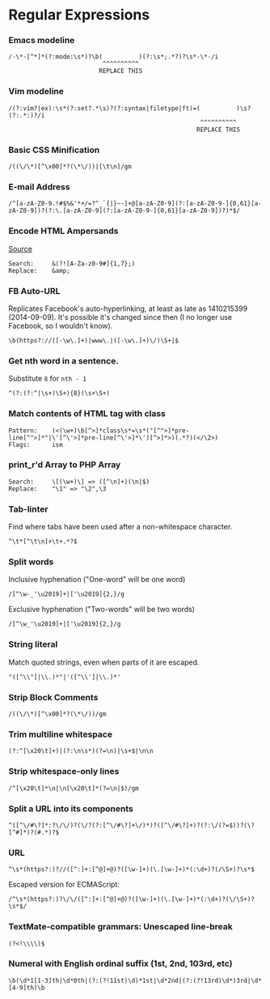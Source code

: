 Regular Expressions
===================


### Emacs modeline ###

	/-\*-[^*]*(?:mode:\s*)?\b(          )(?:\s*;.*?)?\s*-\*-/i
	                          ^^^^^^^^^^
	                         REPLACE THIS

### Vim modeline ###

	/(?:vim?|ex):\s*(?:set?.*\s)?(?:syntax|filetype|ft)=(          )\s?(?:.*:)?/i
	                                                     ^^^^^^^^^^
	                                                    REPLACE THIS

### Basic CSS Minification

    /((\/\*)[^\x00]*?(\*\/))|[\t\n]/gm


### E-mail Address

    /^[a-zA-Z0-9.!#$%&'*+/=?^_`{|}~-]+@[a-zA-Z0-9](?:[a-zA-Z0-9-]{0,61}[a-zA-Z0-9])?(?:\.[a-zA-Z0-9](?:[a-zA-Z0-9-]{0,61}[a-zA-Z0-9])?)*$/


### Encode HTML Ampersands
[Source](http://www.php.net/manual/en/function.htmlspecialchars.php#96159)

    Search:     &(?![A-Za-z0-9#]{1,7};)
    Replace:    &amp;


### FB Auto-URL
Replicates Facebook's auto-hyperlinking, at least as late as 1410215399 (2014-09-09).
It's possible it's changed since then (I no longer use Facebook, so I wouldn't know).

    \b(https?://([-\w\.]+)|www\.|([-\w\.]+)\/)\S+|$


### Get nth word in a sentence.
Substitute `8` for `nth - 1`

    ^(?:(?:^|\s+)\S+){8}(\s+\S+)


### Match contents of HTML tag with class

    Pattern:    (<(\w+)\b[^>]*class\s*=\s*("[^">]*pre-line[^">]*"|\'[^\'>]*pre-line[^\'>]*\')[^>]*>)(.*?)(</\2>)
    Flags:      ism


### print_r'd Array to PHP Array

    Search:     \[(\w+)\] => ([^\n]+)(\n|$)
    Replace:    "\1" => "\2",\3


### Tab-linter
Find where tabs have been used after a non-whitespace character.

    ^\t*[^\t\n]+\t+.*?$


### Split words

Inclusive hyphenation ("One-word" will be one word)

    /[^\w-_'\u2019]+|['\u2019]{2,}/g

Exclusive hyphenation ("Two-words" will be two words)

    /[^\w_'\u2019]+|['\u2019]{2,}/g


### String literal
Match quoted strings, even when parts of it are escaped.

    "([^\\"]|\\.)*"|'([^\\']|\\.)*'


### Strip Block Comments

    /((\/\*)[^\x00]*?(\*\/))/gm


### Trim multiline whitespace

    (?:^[\x20\t]+)|(?:\n\s*)(?=\n)|\s+$|\n\n


### Strip whitespace-only lines

    /^[\x20\t]*\n|\n[\x20\t]*(?=\n|$)/gm


### Split a URL into its components

    ^([^\/#\?]*:?\/\/)?(\/?(?:[^\/#\?]+\/)*)?([^\/#\?]+)?(?:\/(?=$))?(\?[^#]*)?(#.*)?$


### URL

    ^\s*(https?:)?//([^:]+:[^@]+@)?([\w-]+)(\.[\w-]+)*(:\d+)?(/\S+)?\s*$

Escaped version for ECMAScript:

    /^\s*(https?:)?\/\/([^:]+:[^@]+@)?([\w-]+)(\.[\w-]+)*(:\d+)?(\/\S+)?\s*$/


### TextMate-compatible grammars: Unescaped line-break

    (?<!\\\\)$


### Numeral with English ordinal suffix (1st, 2nd, 103rd, etc)

	\b(\d*1[1-3]th|\d*0th|(?:(?!11st)\d)*1st|\d*2nd|(?:(?!13rd)\d*)3rd|\d*[4-9]th)\b
